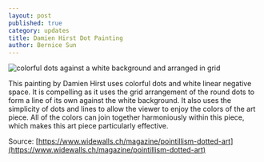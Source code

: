 ```yaml
---
layout: post
published: true
category: updates
title: Damien Hirst Dot Painting
author: Bernice Sun
---
```

![colorful dots against a white background and arranged in grid]({{site.baseurl}}/assets/hirst_dotPainting.jpeg)

This painting by Damien Hirst uses colorful dots and white linear negative space. It is compelling as it uses the grid arrangement of the round dots to form a line of its own against the white background. It also uses the simplicity of dots and lines to allow the viewer to enjoy the colors of the art piece. All of the colors can join together harmoniously within this piece, which makes this art piece particularly effective.

Source: [https://www.widewalls.ch/magazine/pointillism-dotted-art](https://www.widewalls.ch/magazine/pointillism-dotted-art)
